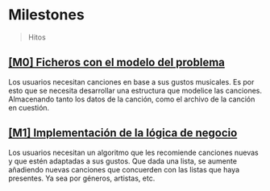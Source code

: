 # Milestones
> Hitos

## [[M0] Ficheros con el modelo del problema](https://github.com/Carlos-SE/App-Chores/milestone/1)
Los usuarios necesitan canciones en base a sus gustos musicales. Es por esto que se necesita desarrollar una estructura que modelice las canciones. Almacenando tanto los datos de la canción, como el archivo de la canción en cuestión.

## [[M1] Implementación de la lógica de negocio](https://github.com/Carlos-SE/App-Chores/milestone/2)
Los usuarios necesitan un algoritmo que les recomiende canciones nuevas y que estén adaptadas a sus gustos. Que dada una lista, se aumente añadiendo nuevas canciones que concuerden con las listas que haya presentes. Ya sea por géneros, artistas, etc.
